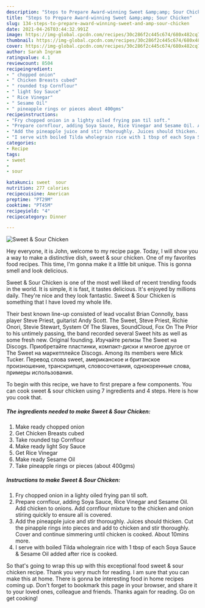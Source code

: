 ```yaml
---
description: "Steps to Prepare Award-winning Sweet &amp;amp; Sour Chicken"
title: "Steps to Prepare Award-winning Sweet &amp;amp; Sour Chicken"
slug: 134-steps-to-prepare-award-winning-sweet-and-amp-sour-chicken
date: 2021-04-26T03:44:32.991Z
image: https://img-global.cpcdn.com/recipes/30c286f2c445c674/680x482cq70/sweet-sour-chicken-recipe-main-photo.jpg
thumbnail: https://img-global.cpcdn.com/recipes/30c286f2c445c674/680x482cq70/sweet-sour-chicken-recipe-main-photo.jpg
cover: https://img-global.cpcdn.com/recipes/30c286f2c445c674/680x482cq70/sweet-sour-chicken-recipe-main-photo.jpg
author: Sarah Ingram
ratingvalue: 4.1
reviewcount: 8504
recipeingredient:
- " chopped onion"
- " Chicken Breasts cubed"
- " rounded tsp Cornflour"
- " light Soy Sauce"
- " Rice Vinegar"
- " Sesame Oil"
- " pineapple rings or pieces about 400gms"
recipeinstructions:
- "Fry chopped onion in a lighty oiled frying pan til soft."
- "Prepare cornflour, adding Soya Sauce, Rice Vinegar and Sesame Oil. Add chicken to onions. Add cornflour mixture to the chicken and onion stiring quickly to ensure all is covered."
- "Add the pineapple juice and stir thoroughly. Juices should thicken. Cut the pinapple rings into pieces and add to chicken and stir thoroughly. Cover and continue simmering until chicken is cooked. About 10mins more."
- "I serve with boiled Tilda wholegrain rice with 1 tbsp of each Soya Sauce &amp; Sesame Oil added after rice is cooked."
categories:
- Recipe
tags:
- sweet
- 
- sour

katakunci: sweet  sour 
nutrition: 277 calories
recipecuisine: American
preptime: "PT29M"
cooktime: "PT45M"
recipeyield: "4"
recipecategory: Dinner

---
```



![Sweet &amp; Sour Chicken](https://img-global.cpcdn.com/recipes/30c286f2c445c674/680x482cq70/sweet-sour-chicken-recipe-main-photo.jpg)

Hey everyone, it is John, welcome to my recipe page. Today, I will show you a way to make a distinctive dish, sweet &amp; sour chicken. One of my favorites food recipes. This time, I'm gonna make it a little bit unique. This is gonna smell and look delicious.

Sweet &amp; Sour Chicken is one of the most well liked of recent trending foods in the world. It is simple, it is fast, it tastes delicious. It's enjoyed by millions daily. They're nice and they look fantastic. Sweet &amp; Sour Chicken is something that I have loved my whole life.

Their best known line-up consisted of lead vocalist Brian Connolly, bass player Steve Priest, guitarist Andy Scott. The Sweet, Steve Priest, Richie Onori, Stevie Stewart, System Of The Slaves, SoundCloud, Fox On The Prior to his untimely passing, the band recorded several Sweet hits as well as some fresh new. Original founding. Изучайте релизы The Sweet на Discogs. Приобретайте пластинки, компакт-диски и многое другое от The Sweet на маркетплейсе Discogs. Among its members were Mick Tucker. Перевод слова sweet, американское и британское произношение, транскрипция, словосочетания, однокоренные слова, примеры использования.


To begin with this recipe, we have to first prepare a few components. You can cook sweet &amp; sour chicken using 7 ingredients and 4 steps. Here is how you cook that.

<!--inarticleads1-->

##### The ingredients needed to make Sweet &amp; Sour Chicken:

1. Make ready  chopped onion
1. Get  Chicken Breasts cubed
1. Take  rounded tsp Cornflour
1. Make ready  light Soy Sauce
1. Get  Rice Vinegar
1. Make ready  Sesame Oil
1. Take  pineapple rings or pieces (about 400gms)




<!--inarticleads2-->

##### Instructions to make Sweet &amp; Sour Chicken:

1. Fry chopped onion in a lighty oiled frying pan til soft.
1. Prepare cornflour, adding Soya Sauce, Rice Vinegar and Sesame Oil. Add chicken to onions. Add cornflour mixture to the chicken and onion stiring quickly to ensure all is covered.
1. Add the pineapple juice and stir thoroughly. Juices should thicken. Cut the pinapple rings into pieces and add to chicken and stir thoroughly. Cover and continue simmering until chicken is cooked. About 10mins more.
1. I serve with boiled Tilda wholegrain rice with 1 tbsp of each Soya Sauce &amp; Sesame Oil added after rice is cooked.




So that's going to wrap this up with this exceptional food sweet &amp; sour chicken recipe. Thank you very much for reading. I am sure that you can make this at home. There is gonna be interesting food in home recipes coming up. Don't forget to bookmark this page in your browser, and share it to your loved ones, colleague and friends. Thanks again for reading. Go on get cooking!
